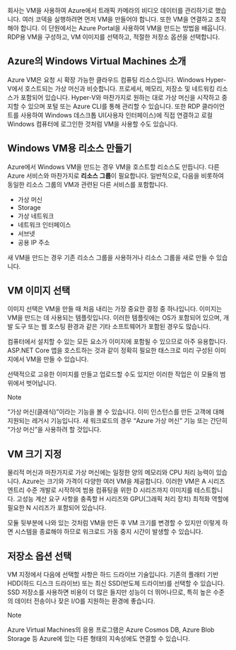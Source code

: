 회사는 VM을 사용하여 Azure에서 트래픽 카메라의 비디오 데이터를 관리하기로 했습니다. 여러 코덱을 실행하려면 먼저 VM을 만들어야 합니다. 또한 VM을 연결하고 조작해야 합니다. 이 단원에서는 Azure Portal을 사용하여 VM을 만드는 방법을 배웁니다. RDP용 VM을 구성하고, VM 이미지를 선택하고, 적절한 저장소 옵션을 선택합니다.

## <a name="introduction-to-windows-virtual-machines-in-azure"></a>Azure의 Windows Virtual Machines 소개

Azure VM은 요청 시 확장 가능한 클라우드 컴퓨팅 리소스입니다. Windows Hyper-V에서 호스트되는 가상 머신과 비슷합니다. 프로세서, 메모리, 저장소 및 네트워킹 리소스가 포함되어 있습니다. Hyper-V와 마찬가지로 원하는 대로 가상 머신을 시작하고 중지할 수 있으며 포털 또는 Azure CLI를 통해 관리할 수 있습니다. 또한 RDP 클라이언트를 사용하여 Windows 데스크톱 UI(사용자 인터페이스)에 직접 연결하고 로컬 Windows 컴퓨터에 로그인한 것처럼 VM을 사용할 수도 있습니다.

## <a name="create-resources-for-a-windows-vm"></a>Windows VM용 리소스 만들기

Azure에서 Windows VM을 만드는 경우 VM을 호스트할 리소스도 만듭니다. 다른 Azure 서비스와 마찬가지로 **리소스 그룹**이 필요합니다. 일반적으로, 다음을 비롯하여 동일한 리소스 그룹의 VM과 관련된 다른 서비스를 포함합니다.

* 가상 머신
* Storage
* 가상 네트워크 
* 네트워크 인터페이스
* 서브넷
* 공용 IP 주소

새 VM을 만드는 경우 기존 리소스 그룹을 사용하거나 리소스 그룹을 새로 만들 수 있습니다.

## <a name="choose-the-vm-image"></a>VM 이미지 선택

이미지 선택은 VM을 만들 때 처음 내리는 가장 중요한 결정 중 하나입니다. 이미지는 VM을 만드는 데 사용되는 템플릿입니다. 이러한 템플릿에는 OS가 포함되어 있으며, 개발 도구 또는 웹 호스팅 환경과 같은 기타 소프트웨어가 포함된 경우도 많습니다.

컴퓨터에서 설치할 수 있는 모든 요소가 이미지에 포함될 수 있으므로 아주 유용합니다. ASP.NET Core 앱을 호스트하는 것과 같이 정확히 필요한 태스크로 미리 구성된 이미지에서 VM을 만들 수 있습니다.

선택적으로 고유한 이미지를 만들고 업로드할 수도 있지만 이러한 작업은 이 모듈의 범위에서 벗어납니다.

> [!Note] 
> “가상 머신(클래식)”이라는 기능을 볼 수 있습니다. 이미 인스턴스를 만든 고객에 대해 지원되는 레거시 기능입니다. 새 워크로드의 경우 “Azure 가상 머신” 기능 또는 간단히 “가상 머신”을 사용하려 할 것입니다.

## <a name="sizing-your-vm"></a>VM 크기 지정

물리적 머신과 마찬가지로 가상 머신에는 일정한 양의 메모리와 CPU 처리 능력이 있습니다. Azure는 크기와 가격이 다양한 여러 VM을 제공합니다. 이러한 VM은 A 시리즈 엔트리 수준 개발로 시작하여 범용 컴퓨팅을 위한 D 시리즈까지 이미지를 테스트합니다. 고성능 계산 요구 사항을 충족할 H 시리즈와 GPU(그래픽 처리 장치) 최적화 역할에 필요한 N 시리즈가 포함되어 있습니다.

모듈 뒷부분에 나와 있는 것처럼 VM을 만든 후 VM 크기를 변경할 수 있지만 이렇게 하면 시스템을 종료해야 하므로 워크로드 가동 중지 시간이 발생할 수 있습니다.

## <a name="choosing-storage-options"></a>저장소 옵션 선택

VM 지정에서 다음에 선택할 사항은 하드 드라이브 기술입니다. 기존의 플래터 기반 HDD(하드 디스크 드라이브) 또는 최신 SSD(반도체 드라이브)를 선택할 수 있습니다. SSD 저장소를 사용하면 비용이 더 많은 들지만 성능이 더 뛰어나므로, 특히 높은 수준의 데이터 전송이나 잦은 I/O를 지원하는 환경에 좋습니다.

> [!Note] 
> Azure Virtual Machines의 응용 프로그램은 Azure Cosmos DB, Azure Blob Storage 등 Azure에 있는 다른 형태의 지속성에도 연결할 수 있습니다.
